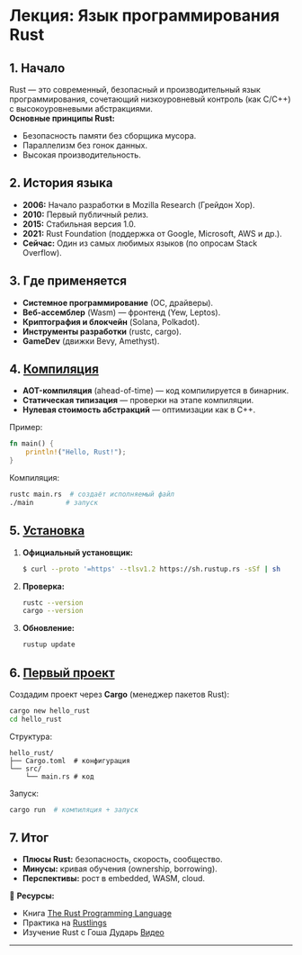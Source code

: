 # Лекция: Язык программирования Rust  

## **1. Начало**  
Rust — это современный, безопасный и производительный язык программирования, сочетающий низкоуровневый контроль (как C/C++) с высокоуровневыми абстракциями.  
**Основные принципы Rust:**  
- Безопасность памяти без сборщика мусора.  
- Параллелизм без гонок данных.  
- Высокая производительность.  

## **2. История языка**  
- **2006:** Начало разработки в Mozilla Research (Грейдон Хор).  
- **2010:** Первый публичный релиз.  
- **2015:** Стабильная версия 1.0.  
- **2021:** Rust Foundation (поддержка от Google, Microsoft, AWS и др.).  
- **Сейчас:** Один из самых любимых языков (по опросам Stack Overflow).  

## **3. Где применяется**  
- **Системное программирование** (ОС, драйверы).  
- **Веб-ассемблер** (Wasm) — фронтенд (Yew, Leptos).  
- **Криптография и блокчейн** (Solana, Polkadot).  
- **Инструменты разработки** (rustc, cargo).  
- **GameDev** (движки Bevy, Amethyst).  

## **4. [Компиляция](https://doc.rust-lang.ru/book/ch01-02-hello-world.html)**  
- **AOT-компиляция** (ahead-of-time) — код компилируется в бинарник.  
- **Статическая типизация** — проверки на этапе компиляции.  
- **Нулевая стоимость абстракций** — оптимизации как в C++.  

Пример:  
```rust
fn main() {
    println!("Hello, Rust!");
}
```
Компиляция:  
```sh
rustc main.rs  # создаёт исполняемый файл
./main        # запуск
```

## **5. [Установка](https://doc.rust-lang.ru/book/ch01-01-installation.html)**  
1. **Официальный установщик:**  
   ```sh
   $ curl --proto '=https' --tlsv1.2 https://sh.rustup.rs -sSf | sh
   ```  
2. **Проверка:**  
   ```sh
   rustc --version
   cargo --version
   ```  
3. **Обновление:**  
   ```sh
   rustup update
   ```  

## **6. [Первый проект](https://doc.rust-lang.ru/book/ch01-03-hello-cargo.html)**  
Создадим проект через **Cargo** (менеджер пакетов Rust):  
```sh
cargo new hello_rust
cd hello_rust
```  
Структура:  
```
hello_rust/
├── Cargo.toml  # конфигурация
└── src/
    └── main.rs # код
```  

Запуск:  
```sh
cargo run  # компиляция + запуск
```  

## **7. Итог**  
- **Плюсы Rust:** безопасность, скорость, сообщество.  
- **Минусы:** кривая обучения (ownership, borrowing).  
- **Перспективы:** рост в embedded, WASM, cloud.

🚀 **Ресурсы:**  
- Книга [The Rust Programming Language](https://doc.rust-lang.org/book/)  
- Практика на [Rustlings](https://github.com/rust-lang/rustlings)  
- Изучение Rust с Гоша Дударь [Видео](https://www.youtube.com/watch?v=E9owuwSUvLk&list=PL0lO_mIqDDFU_3UaxCF6p98ELxXpAyHpW&index=1)

--- 